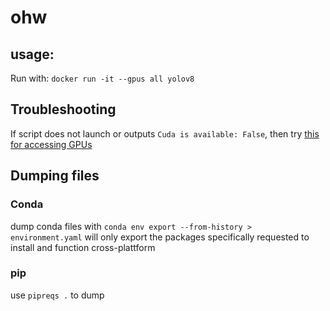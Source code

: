 # ohw

## usage:
Run with: `docker run -it --gpus all yolov8`

## Troubleshooting
If script does not launch or outputs `Cuda is available: False`, then try [this for accessing GPUs](https://stackoverflow.com/questions/72932940/failed-to-initialize-nvml-unknown-error-in-docker-after-few-hours)


## Dumping files
### Conda
dump conda files with `conda env export --from-history > environment.yaml` will only export the packages specifically requested to install and function cross-plattform

### pip 
use `pipreqs .` to dump 